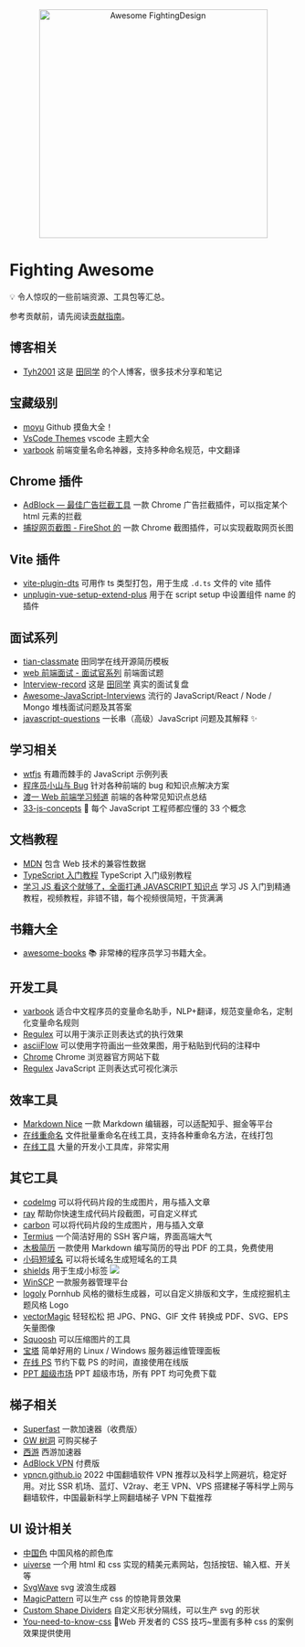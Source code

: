 <div align="center">
  <img width="400" src="https://tianyuhao.cn/images/fighting-design/FightingAwesome.svg" alt="Awesome FightingDesign">
</div>

# Fighting Awesome

💡 令人惊叹的一些前端资源、工具包等汇总。

参考贡献前，请先阅读[贡献指南](https://github.com/FightingDesign/awesome/blob/master/CONTRIBUTING.md)。

## 博客相关

- [Tyh2001](https://blog.tianyuhao.cn) 这是 [田同学](https://github.com/Tyh2001) 的个人博客，很多技术分享和笔记

## 宝藏级别

- [moyu](https://github.com/akira-cn/moyu) Github 摸鱼大全！
- [VsCode Themes](https://vscodethemes.com) vscode 主题大全
- [varbook](https://varbook.uiuing.com/) 前端变量名命名神器，支持多种命名规范，中文翻译

## Chrome 插件

- [AdBlock — 最佳广告拦截工具](https://chrome.google.com/webstore/detail/adblock-%E2%80%94-best-ad-blocker/gighmmpiobklfepjocnamgkkbiglidom?hl=zh-CN) 一款 Chrome 广告拦截插件，可以指定某个 html 元素的拦截
- [捕捉网页截图 - FireShot 的](https://chrome.google.com/webstore/detail/take-webpage-screenshots/mcbpblocgmgfnpjjppndjkmgjaogfceg?hl=zh-CN) 一款 Chrome 截图插件，可以实现截取网页长图

## Vite 插件

- [vite-plugin-dts](https://github.com/qmhc/vite-plugin-dts) 可用作 ts 类型打包，用于生成 `.d.ts` 文件的 vite 插件
- [unplugin-vue-setup-extend-plus](https://github.com/chenxch/unplugin-vue-setup-extend-plus) 用于在 script setup 中设置组件 name 的插件

## 面试系列

- [tian-classmate](https://github.com/Tyh2001/tian-classmate) 田同学在线开源简历模板
- [web 前端面试 - 面试官系列](https://vue3js.cn/interview/) 前端面试题
- [Interview-record](https://github.com/Tyh2001/Interview-record) 这是 [田同学](https://github.com/Tyh2001) 真实的面试复盘
- [Awesome-JavaScript-Interviews](https://github.com/rohan-paul/Awesome-javascript-interviews) 流行的 JavaScript/React / Node / Mongo 堆栈面试问题及其答案
- [javascript-questions](https://github.com/lydiahallie/javascript-questions) 一长串（高级）JavaScript 问题及其解释 ✨

## 学习相关

- [wtfjs](https://github.com/denysdovhan/wtfjs) 有趣而棘手的 JavaScript 示例列表
- [程序员小山与 Bug](https://www.douyin.com/user/MS4wLjABAAAAE8pu3OvkCMpd_mbHotBKV8Bth4LLl4OA_rVSIAz2Zq2xK22KVBfRlNtegdFy8wtm?is_full_screen=0&vid=7117254908620950791) 针对各种前端的 bug 和知识点解决方案
- [渡一 Web 前端学习频道](https://www.douyin.com/user/MS4wLjABAAAAi2oukRVcHpgD-HbVdzsxE7tYykr91YuIKukR_X_Yy08EFWRQhRrECDF6FvbvT8Xa) 前端的各种常见知识点总结
- [33-js-concepts](https://github.com/stephentian/33-js-concepts) 📜 每个 JavaScript 工程师都应懂的 33 个概念

## 文档教程

- [MDN](https://developer.mozilla.org/zh-CN/) 包含 Web 技术的兼容性数据
- [TypeScript 入门教程](https://ts.xcatliu.com/) TypeScript 入门级别教程
- [学习 JS 看这个就够了，全面打通 JAVASCRIPT 知识点](https://www.bilibili.com/video/BV1NJ411W7wh/?spm_id_from=333.999.0.0&vd_source=45b9ebc52408dcecd5ef3a71d406552e) 学习 JS 入门到精通教程，视频教程，非错不错，每个视频很简短，干货满满

## 书籍大全

- [awesome-books](https://github.com/Tyh2001/awesome-books) 📚 非常棒的程序员学习书籍大全。

## 开发工具

- [varbook](https://varbook.uiuing.com) 适合中文程序员的变量命名助手，NLP+翻译，规范变量命名，定制化变量命名规则
- [Regulex](<https://jex.im/regulex/#!flags=&re=%5E(a%7Cb)*%3F%24>) 可以用于演示正则表达式的执行效果
- [asciiFlow](https://asciiflow.com/#/) 可以使用字符画出一些效果图，用于粘贴到代码的注释中
- [Chrome](https://www.google.cn/chrome/) Chrome 浏览器官方网站下载
- [Regulex](<https://jex.im/regulex/#!flags=&re=%5E(a%7Cb)*%3F%24>) JavaScript 正则表达式可视化演示

## 效率工具

- [Markdown Nice](https://editor.mdnice.com/) 一款 Markdown 编辑器，可以适配知乎、掘金等平台
- [在线重命名](https://webrename.cn) 文件批量重命名在线工具，支持各种重命名方法，在线打包
- [在线工具](https://tool.lu/) 大量的开发小工具库，非常实用

## 其它工具

- [codeImg](https://codeimg.io/) 可以将代码片段的生成图片，用与插入文章
- [ray](https://ray.so/) 帮助你快速生成代码片段截图，可自定义样式
- [carbon](https://carbon.now.sh/) 可以将代码片段的生成图片，用与插入文章
- [Termius](https://www.termius.com/) 一个简洁好用的 SSH 客户端，界面高端大气
- [木极简历](https://www.mujicv.com/) 一款使用 Markdown 编写简历的导出 PDF 的工具，免费使用
- [小码短域名](https://xiaomark.com/) 可以将长域名生成短域名的工具
- [shields](https://shields.io/) 用于生成小标签 ![](https://img.shields.io/github/stars/FightingDesign/fighting-design)
- [WinSCP](https://winscp.net/eng/docs/lang:chs) 一款服务器管理平台
- [logoly](https://www.logoly.pro/#/) Pornhub 风格的徽标生成器，可以自定义排版和文字，生成挖掘机主题风格 Logo
- [vectorMagic](https://zh.vectormagic.com/) 轻轻松松 把 JPG、PNG、GIF 文件 转换成 PDF、SVG、EPS 矢量图像
- [Squoosh](https://squoosh.app/) 可以压缩图片的工具
- [宝塔](https://www.bt.cn/new/index.html) 简单好用的 Linux / Windows 服务器运维管理面板
- [在线 PS](https://ps.gaoding.com/#/?hmsr=zc-cc) 节约下载 PS 的时间，直接使用在线版
- [PPT 超级市场](https://www.pptsupermarket.com/) PPT 超级市场，所有 PPT 均可免费下载

## 梯子相关

- [Superfast](http://www.super-fastapps.com/zh/) 一款加速器（收费版）
- [GW 树洞](https://hello-shudong.com/) 可购买梯子
- [西游](https://sunwk.fun/) 西游加速器
- [AdBlock VPN](https://vpn.getadblock.com/zh_CN/?s=ap1) 付费版
- [vpncn.github.io](https://github.com/vpncn/vpncn.github.io) 2022 中国翻墙软件 VPN 推荐以及科学上网避坑，稳定好用。对比 SSR 机场、蓝灯、V2ray、老王 VPN、VPS 搭建梯子等科学上网与翻墙软件，中国最新科学上网翻墙梯子 VPN 下载推荐

## UI 设计相关

- [中国色](http://zhongguose.com/#mudanfenhong) 中国风格的颜色库
- [uiverse](https://uiverse.io/) 一个用 html 和 css 实现的精美元素网站，包括按钮、输入框、开关等
- [SvgWave](https://svgwave.in/) svg 波浪生成器
- [MagicPattern](https://www.magicpattern.design/tools/css-backgrounds) 可以生产 css 的惊艳背景效果
- [Custom Shape Dividers](https://www.shapedivider.app/) 自定义形状分隔线，可以生产 svg 的形状
- [You-need-to-know-css](https://lhammer.cn/You-need-to-know-css/#/zh-cn/centering-known) 💄Web 开发者的 CSS 技巧~里面有多种 css 的案例效果提供使用
